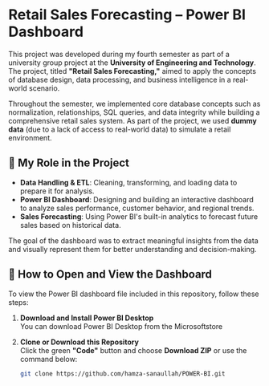 # Retail Sales Forecasting – Power BI Dashboard

This project was developed during my fourth semester as part of a university group project at the **University of Engineering and Technology**. The project, titled **"Retail Sales Forecasting,"** aimed to apply the concepts of database design, data processing, and business intelligence in a real-world scenario.

Throughout the semester, we implemented core database concepts such as normalization, relationships, SQL queries, and data integrity while building a comprehensive retail sales system. As part of the project, we used **dummy data** (due to a lack of access to real-world data) to simulate a retail environment.

## 🔧 My Role in the Project

- **Data Handling & ETL**: Cleaning, transforming, and loading data to prepare it for analysis.
- **Power BI Dashboard**: Designing and building an interactive dashboard to analyze sales performance, customer behavior, and regional trends.
- **Sales Forecasting**: Using Power BI's built-in analytics to forecast future sales based on historical data.

The goal of the dashboard was to extract meaningful insights from the data and visually represent them for better understanding and decision-making.

## 📂 How to Open and View the Dashboard

To view the Power BI dashboard file included in this repository, follow these steps:

1. **Download and Install Power BI Desktop**  
   You can download Power BI Desktop from the Microsoftstore

2. **Clone or Download this Repository**  
   Click the green **"Code"** button and choose **Download ZIP** or use the command below:
   ```bash
   git clone https://github.com/hamza-sanaullah/POWER-BI.git
